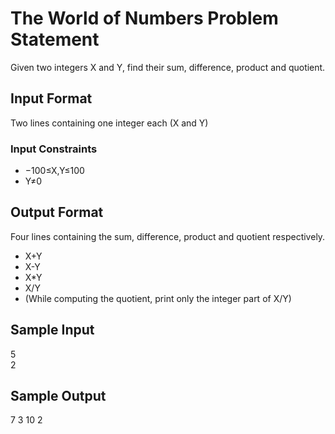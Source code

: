 # The World of Numbers Problem Statement

Given two integers X and Y, find their sum, difference, product and quotient.

## Input Format 

Two lines containing one integer each (X and Y)

### Input Constraints

* −100≤X,Y≤100 
* Y≠0

## Output Format 

Four lines containing the sum, difference, product and quotient respectively. 

* X+Y 
* X-Y 
* X*Y 
* X/Y 
* (While computing the quotient, print only the integer part of X/Y)

## Sample Input

5  
2

## Sample Output

7
3
10
2
